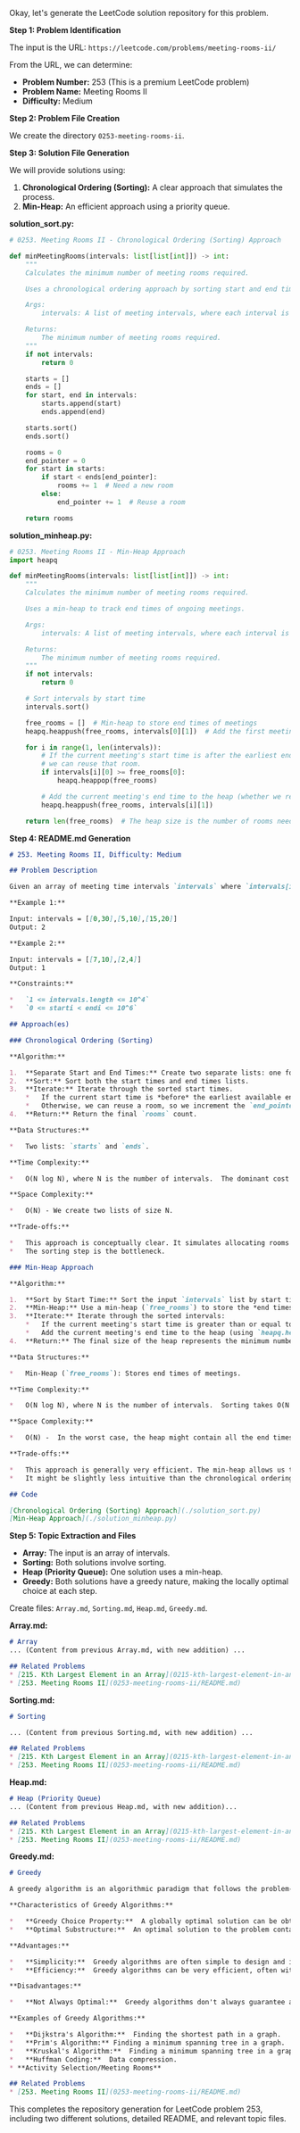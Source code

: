 Okay, let's generate the LeetCode solution repository for this problem.

**Step 1: Problem Identification**

The input is the URL: `https://leetcode.com/problems/meeting-rooms-ii/`

From the URL, we can determine:

*   **Problem Number:** 253 (This is a premium LeetCode problem)
*   **Problem Name:** Meeting Rooms II
*   **Difficulty:** Medium

**Step 2: Problem File Creation**

We create the directory `0253-meeting-rooms-ii`.

**Step 3: Solution File Generation**

We will provide solutions using:

1.  **Chronological Ordering (Sorting):**  A clear approach that simulates the process.
2.  **Min-Heap:**  An efficient approach using a priority queue.

**solution_sort.py:**

```python
# 0253. Meeting Rooms II - Chronological Ordering (Sorting) Approach

def minMeetingRooms(intervals: list[list[int]]) -> int:
    """
    Calculates the minimum number of meeting rooms required.

    Uses a chronological ordering approach by sorting start and end times separately.

    Args:
        intervals: A list of meeting intervals, where each interval is [start, end].

    Returns:
        The minimum number of meeting rooms required.
    """
    if not intervals:
        return 0

    starts = []
    ends = []
    for start, end in intervals:
        starts.append(start)
        ends.append(end)

    starts.sort()
    ends.sort()

    rooms = 0
    end_pointer = 0
    for start in starts:
        if start < ends[end_pointer]:
            rooms += 1  # Need a new room
        else:
            end_pointer += 1  # Reuse a room

    return rooms
```

**solution_minheap.py:**

```python
# 0253. Meeting Rooms II - Min-Heap Approach
import heapq

def minMeetingRooms(intervals: list[list[int]]) -> int:
    """
    Calculates the minimum number of meeting rooms required.

    Uses a min-heap to track end times of ongoing meetings.

    Args:
        intervals: A list of meeting intervals, where each interval is [start, end].

    Returns:
        The minimum number of meeting rooms required.
    """
    if not intervals:
        return 0

    # Sort intervals by start time
    intervals.sort()

    free_rooms = []  # Min-heap to store end times of meetings
    heapq.heappush(free_rooms, intervals[0][1])  # Add the first meeting's end time

    for i in range(1, len(intervals)):
        # If the current meeting's start time is after the earliest ending meeting,
        # we can reuse that room.
        if intervals[i][0] >= free_rooms[0]:
            heapq.heappop(free_rooms)

        # Add the current meeting's end time to the heap (whether we reused a room or not)
        heapq.heappush(free_rooms, intervals[i][1])

    return len(free_rooms)  # The heap size is the number of rooms needed
```

**Step 4: README.md Generation**

```markdown
# 253. Meeting Rooms II, Difficulty: Medium

## Problem Description

Given an array of meeting time intervals `intervals` where `intervals[i] = [starti, endi]`, return *the minimum number of conference rooms required*.

**Example 1:**

Input: intervals = [[0,30],[5,10],[15,20]]
Output: 2

**Example 2:**

Input: intervals = [[7,10],[2,4]]
Output: 1

**Constraints:**

*   `1 <= intervals.length <= 10^4`
*   `0 <= starti < endi <= 10^6`

## Approach(es)

### Chronological Ordering (Sorting)

**Algorithm:**

1.  **Separate Start and End Times:** Create two separate lists: one for start times and one for end times.
2.  **Sort:** Sort both the start times and end times lists.
3.  **Iterate:** Iterate through the sorted start times.
    *   If the current start time is *before* the earliest available end time (pointed to by `end_pointer`), we need a new room (`rooms += 1`).
    *   Otherwise, we can reuse a room, so we increment the `end_pointer` to the next available end time.
4.  **Return:** Return the final `rooms` count.

**Data Structures:**

*   Two lists: `starts` and `ends`.

**Time Complexity:**

*   O(N log N), where N is the number of intervals.  The dominant cost is sorting the start and end times.

**Space Complexity:**

*   O(N) - We create two lists of size N.

**Trade-offs:**

*   This approach is conceptually clear. It simulates allocating rooms as meetings start and end.
*   The sorting step is the bottleneck.

### Min-Heap Approach

**Algorithm:**

1.  **Sort by Start Time:** Sort the input `intervals` list by start time.
2.  **Min-Heap:** Use a min-heap (`free_rooms`) to store the *end times* of currently ongoing meetings.  The root of the heap will always be the earliest ending meeting.
3.  **Iterate:** Iterate through the sorted intervals:
    *   If the current meeting's start time is greater than or equal to the earliest end time in the heap (meaning a room is available), remove the earliest end time from the heap (using `heapq.heappop()`).
    *   Add the current meeting's end time to the heap (using `heapq.heappush()`).
4.  **Return:** The final size of the heap represents the minimum number of rooms required.

**Data Structures:**

*   Min-Heap (`free_rooms`): Stores end times of meetings.

**Time Complexity:**

*   O(N log N), where N is the number of intervals.  Sorting takes O(N log N), and heap operations (push and pop) take O(log N) each, but we do at most 2N heap operations.

**Space Complexity:**

*   O(N) -  In the worst case, the heap might contain all the end times (if all meetings overlap).

**Trade-offs:**

*   This approach is generally very efficient. The min-heap allows us to quickly find the earliest ending meeting.
*   It might be slightly less intuitive than the chronological ordering approach.

## Code

[Chronological Ordering (Sorting) Approach](./solution_sort.py)
[Min-Heap Approach](./solution_minheap.py)

```

**Step 5: Topic Extraction and Files**

*   **Array:**  The input is an array of intervals.
*   **Sorting:** Both solutions involve sorting.
*   **Heap (Priority Queue):** One solution uses a min-heap.
*   **Greedy:** Both solutions have a greedy nature, making the locally optimal choice at each step.

Create files: `Array.md`, `Sorting.md`, `Heap.md`, `Greedy.md`.

**Array.md:**

```markdown
# Array
... (Content from previous Array.md, with new addition) ...

## Related Problems
* [215. Kth Largest Element in an Array](0215-kth-largest-element-in-an-array/README.md)
* [253. Meeting Rooms II](0253-meeting-rooms-ii/README.md)
```

**Sorting.md:**

```markdown
# Sorting

... (Content from previous Sorting.md, with new addition) ...

## Related Problems
* [215. Kth Largest Element in an Array](0215-kth-largest-element-in-an-array/README.md)
* [253. Meeting Rooms II](0253-meeting-rooms-ii/README.md)
```

**Heap.md:**

```markdown
# Heap (Priority Queue)
... (Content from previous Heap.md, with new addition)...

## Related Problems
* [215. Kth Largest Element in an Array](0215-kth-largest-element-in-an-array/README.md)
* [253. Meeting Rooms II](0253-meeting-rooms-ii/README.md)
```

**Greedy.md:**

```markdown
# Greedy

A greedy algorithm is an algorithmic paradigm that follows the problem-solving heuristic of making the locally optimal choice at each stage with the hope of finding a global optimum.  In other words, a greedy algorithm makes the best choice it can at each step, without considering the future consequences.

**Characteristics of Greedy Algorithms:**

*   **Greedy Choice Property:**  A globally optimal solution can be obtained by making a locally optimal (greedy) choice.
*   **Optimal Substructure:**  An optimal solution to the problem contains optimal solutions to subproblems.

**Advantages:**

*   **Simplicity:**  Greedy algorithms are often simple to design and implement.
*   **Efficiency:**  Greedy algorithms can be very efficient, often with linear or near-linear time complexity.

**Disadvantages:**

*   **Not Always Optimal:**  Greedy algorithms don't always guarantee a globally optimal solution.  It's crucial to prove that the greedy choice property holds for the problem.

**Examples of Greedy Algorithms:**

*   **Dijkstra's Algorithm:**  Finding the shortest path in a graph.
*   **Prim's Algorithm:** Finding a minimum spanning tree in a graph.
*   **Kruskal's Algorithm:**  Finding a minimum spanning tree in a graph.
*   **Huffman Coding:**  Data compression.
* **Activity Selection/Meeting Rooms**

## Related Problems
* [253. Meeting Rooms II](0253-meeting-rooms-ii/README.md)
```

This completes the repository generation for LeetCode problem 253, including two different solutions, detailed README, and relevant topic files.
